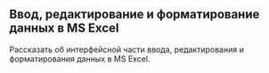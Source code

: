 Ввод, редактирование и форматирование данных в MS Excel
---

Рассказать об интерфейсной части ввода, редактирования и форматирования данных в MS Excel.
